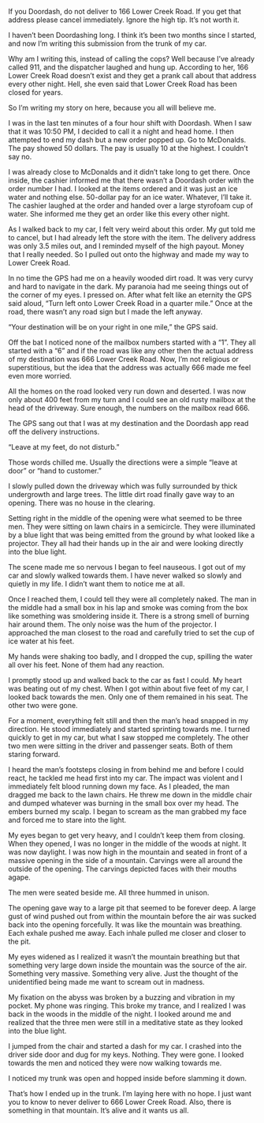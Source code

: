 If you Doordash, do not deliver to 166 Lower Creek Road. If you get that address please cancel immediately. Ignore the high tip. It’s not worth it. 

I haven’t been Doordashing long. I think it’s been two months since I started, and now I’m writing this submission from the trunk of my car.

Why am I writing this, instead of calling the cops? Well because I’ve already called 911, and the dispatcher laughed and hung up. According to her, 166 Lower Creek Road doesn’t exist and they get a prank call about that address every other night. Hell, she even said that Lower Creek Road has been closed for years. 

So I’m writing my story on here, because you all will believe me.

I was in the last ten minutes of a four hour shift with Doordash. When I saw that it was 10:50 PM, I decided to call it a night and head home. I then attempted to end my dash but a new order popped up. Go to McDonalds. The pay showed 50 dollars. The pay is usually 10 at the highest. I couldn’t say no. 

I was already close to McDonalds and it didn’t take long to get there. Once inside, the cashier informed me that there wasn’t a Doordash order with the order number I had. I looked at the items ordered and it was just an ice water and nothing else. 50-dollar pay for an ice water. Whatever, I’ll take it. The cashier laughed at the order and handed over a large styrofoam cup of water. She informed me they get an order like this every other night. 

As I walked back to my car, I felt very weird about this order. My gut told me to cancel, but I had already left the store with the item. The delivery address was only 3.5 miles out, and I reminded myself of the high payout. Money that I really needed. So I pulled out onto the highway and made my way to Lower Creek Road. 

In no time the GPS had me on a heavily wooded dirt road. It was very curvy and hard to navigate in the dark. My paranoia had me seeing things out of the corner of my eyes. I pressed on. After what felt like an eternity the GPS said aloud, “Turn left onto Lower Creek Road in a quarter mile.” Once at the road, there wasn’t any road sign but I made the left anyway. 

“Your destination will be on your right in one mile,” the GPS said. 

Off the bat I noticed none of the mailbox numbers started with a “1”. They all started with a “6” and if the road was like any other then the actual address of my destination was 666 Lower Creek Road. Now, I’m not religious or superstitious, but the idea that the address was actually 666 made me feel even more worried. 

All the homes on the road looked very run down and deserted. I was now only about 400 feet from my turn and I could see an old rusty mailbox at the head of the driveway. Sure enough, the numbers on the mailbox read 666. 

The GPS sang out that I was at my destination and the Doordash app read off the delivery instructions. 

“Leave at my feet, do not disturb.”

Those words chilled me. Usually the directions were a simple “leave at door” or “hand to customer.” 

I slowly pulled down the driveway which was fully surrounded by thick undergrowth and large trees. The little dirt road finally gave way to an opening. There was no house in the clearing. 

Setting  right in the middle of the opening were what seemed to be three men. They were sitting on lawn chairs in a semicircle. They were illuminated by a blue light that was being emitted from the ground by what looked like a projector. They all had their hands up in the air and were looking directly into the blue light. 

The scene made me so nervous I began to feel nauseous. I got out of my car and slowly walked towards them. I have never walked so slowly and quietly in my life. I didn’t want them to notice me at all. 

Once I reached them, I could tell they were all completely naked. The man in the middle had a small box in his lap and smoke was coming from the box like something was smoldering inside it. There is a strong smell of burning hair around them. The only noise was the hum of the projector. I approached the man closest to the road and carefully tried to set the cup of ice water at his feet. 

My hands were shaking too badly, and I dropped the cup, spilling the water all over his feet. None of them had any reaction. 

I promptly stood up and walked back to the car as fast I could. My heart was beating out of my chest. When I got within about five feet of my car, I looked back towards the men. Only one of them remained in his seat. The other two were gone. 

For a moment, everything felt still and then the man’s head snapped in my direction. He stood immediately and started sprinting towards me. I turned quickly to get in my car, but what I saw stopped me completely. The other two men were sitting in the driver and passenger seats. Both of them staring forward. 

I heard the man’s footsteps closing in from behind me and before I could react, he tackled me head first into my car. The impact was violent and I immediately felt blood running down my face. As I pleaded, the man dragged me back to the lawn chairs. He threw me down in the middle chair and dumped whatever was burning in the small box over my head. The embers burned my scalp. I began to scream as the man grabbed my face and forced me to stare into the light. 

My eyes began to get very heavy, and I couldn’t keep them from closing. When they opened, I was no longer in the middle of the woods at night. It was now daylight. I was now high in the mountain and seated in front of a massive opening in the side of a mountain. Carvings were all around the outside of the opening. The carvings depicted faces with their mouths agape. 

The men were seated beside me. All three hummed in unison. 

The opening gave way to a large pit that seemed to be forever deep. A large gust of wind pushed out from within the mountain before the air was sucked back into the opening forcefully. It was like the mountain was breathing. Each exhale pushed me away. Each inhale pulled me closer and closer to the pit. 

My eyes widened as I realized it wasn’t the mountain breathing but that something very large down inside the mountain was the source of the air. Something very massive. Something very alive. Just the thought of the unidentified being made me want to scream out in madness.

My fixation on the abyss was broken by a buzzing and vibration in my pocket. My phone was ringing. This broke my trance, and I realized I was back in the woods in the middle of the night. I looked around me and realized that the three men were still in a meditative state as they looked into the blue light.

I jumped from the chair and started a dash for my car. I crashed into the driver side door and dug for my keys. Nothing. They were gone. I looked towards the men and noticed they were now walking towards me. 

I noticed my trunk was open and hopped inside before slamming it down. 

That’s how I ended up in the trunk. I’m laying here with no hope. I just want you to know to never deliver to 666 Lower Creek Road. Also, there is something in that mountain. It’s alive and it wants us all.